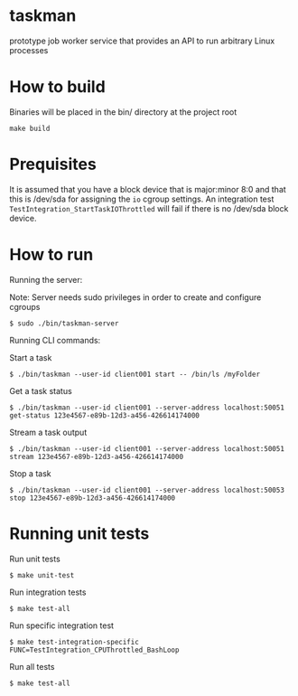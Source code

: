# taskman
prototype job worker service that provides an API to run arbitrary Linux processes

# How to build
Binaries will be placed in the bin/ directory at the project root
```
make build
```

# Prequisites
It is assumed that you have a block device that is major:minor 8:0 and that this is /dev/sda for assigning the `io` cgroup settings. An integration test `TestIntegration_StartTaskIOThrottled` will fail if there is no /dev/sda block device.

# How to run

Running the server:

Note: Server needs sudo privileges in order to create and configure cgroups

```
$ sudo ./bin/taskman-server
```

Running CLI commands:

Start a task
```
$ ./bin/taskman --user-id client001 start -- /bin/ls /myFolder
```

Get a task status
```
$ ./bin/taskman --user-id client001 --server-address localhost:50051 get-status 123e4567-e89b-12d3-a456-426614174000
```

Stream a task output
```
$ ./bin/taskman --user-id client001 --server-address localhost:50051 stream 123e4567-e89b-12d3-a456-426614174000
```

Stop a task
```
$ ./bin/taskman --user-id client001 --server-address localhost:50053 stop 123e4567-e89b-12d3-a456-426614174000
```

# Running unit tests
Run unit tests
```
$ make unit-test
```

Run integration tests
```
$ make test-all
```

Run specific integration test
```
$ make test-integration-specific FUNC=TestIntegration_CPUThrottled_BashLoop
```

Run all tests
```
$ make test-all
```